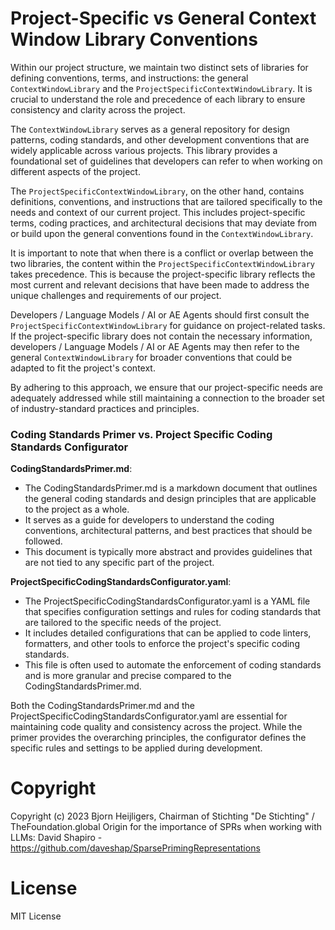 Project-Specific vs General Context Window Library Conventions
=============================================================

Within our project structure, we maintain two distinct sets of libraries for defining conventions, terms, and instructions: the general `ContextWindowLibrary` and the `ProjectSpecificContextWindowLibrary`. It is crucial to understand the role and precedence of each library to ensure consistency and clarity across the project.

The `ContextWindowLibrary` serves as a general repository for design patterns, coding standards, and other development conventions that are widely applicable across various projects. This library provides a foundational set of guidelines that developers can refer to when working on different aspects of the project.

The `ProjectSpecificContextWindowLibrary`, on the other hand, contains definitions, conventions, and instructions that are tailored specifically to the needs and context of our current project. This includes project-specific terms, coding practices, and architectural decisions that may deviate from or build upon the general conventions found in the `ContextWindowLibrary`.

It is important to note that when there is a conflict or overlap between the two libraries, the content within the `ProjectSpecificContextWindowLibrary` takes precedence. This is because the project-specific library reflects the most current and relevant decisions that have been made to address the unique challenges and requirements of our project.

Developers / Language Models / AI or AE Agents should first consult the `ProjectSpecificContextWindowLibrary` for guidance on project-related tasks. If the project-specific library does not contain the necessary information, developers / Language Models / AI or AE Agents may then refer to the general `ContextWindowLibrary` for broader conventions that could be adapted to fit the project's context.

By adhering to this approach, we ensure that our project-specific needs are adequately addressed while still maintaining a connection to the broader set of industry-standard practices and principles.

### Coding Standards Primer vs. Project Specific Coding Standards Configurator

**CodingStandardsPrimer.md**:
- The CodingStandardsPrimer.md is a markdown document that outlines the general coding standards and design principles that are applicable to the project as a whole.
- It serves as a guide for developers to understand the coding conventions, architectural patterns, and best practices that should be followed.
- This document is typically more abstract and provides guidelines that are not tied to any specific part of the project.

**ProjectSpecificCodingStandardsConfigurator.yaml**:
- The ProjectSpecificCodingStandardsConfigurator.yaml is a YAML file that specifies configuration settings and rules for coding standards that are tailored to the specific needs of the project.
- It includes detailed configurations that can be applied to code linters, formatters, and other tools to enforce the project's specific coding standards.
- This file is often used to automate the enforcement of coding standards and is more granular and precise compared to the CodingStandardsPrimer.md.

Both the CodingStandardsPrimer.md and the ProjectSpecificCodingStandardsConfigurator.yaml are essential for maintaining code quality and consistency across the project. While the primer provides the overarching principles, the configurator defines the specific rules and settings to be applied during development.

# Copyright
 Copyright (c) 2023 Bjorn Heijligers, Chairman of Stichting "De Stichting" / TheFoundation.global
 Origin for the importance of SPRs when working with LLMs:
 David Shapiro - https://github.com/daveshap/SparsePrimingRepresentations
# License
 MIT License
